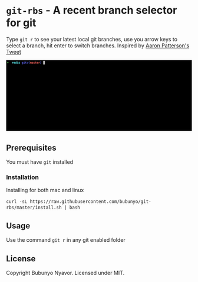 # `git-rbs` - A recent branch selector for git 

Type `git r` to see your latest local git branches, use you arrow keys to select a branch, hit enter to switch branches. 
Inspired by [Aaron Patterson's Tweet](https://twitter.com/tenderlove/status/1392957802163802112)

![Screenshot](./ezgif-5-b13ba6b781.gif)

## Prerequisites

You must have `git` installed

### Installation

Installing for both mac and linux

```
curl -sL https://raw.githubusercontent.com/bubunyo/git-rbs/master/install.sh | bash
```

## Usage

Use the command `git r` in any git enabled folder


## License

Copyright Bubunyo Nyavor. Licensed under MIT.


